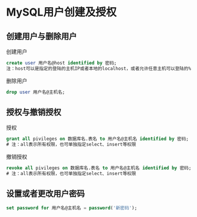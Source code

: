 # MySQL用户创建及授权

## 创建用户与删除用户

创建用户
```sql
create user 用户名@host identified by 密码;
注：host可以是指定的登陆的主机IP或者本地的localhost，或者允许任意主机可以登陆的%
```
删除用户
```sql
drop user 用户名@主机名;
```


## 授权与撤销授权

授权
```sql
grant all pivileges on 数据库名.表名 to 用户名@主机名 identified by 密码;
# 注：all表示所有权限，也可单独指定select、insert等权限
```
撤销授权
```sql
revoke all pivileges on 数据库名.表名 to 用户名@主机名 identified by 密码;
# 注：all表示所有权限，也可单独指定select、insert等权限
```

## 设置或者更改用户密码
```sql
set password for 用户名@主机名 = password('新密码');
```
